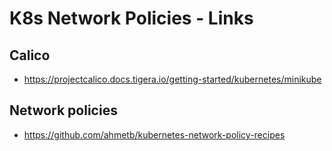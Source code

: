 
# K8s Network Policies - Links

## Calico

- https://projectcalico.docs.tigera.io/getting-started/kubernetes/minikube

## Network policies

- https://github.com/ahmetb/kubernetes-network-policy-recipes
